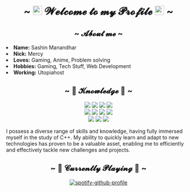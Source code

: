 <body>
    <h1 align="center">~ <img src="https://media.giphy.com/media/hvRJCLFzcasrR4ia7z/giphy.gif" width="25px"> 𝓦𝓮𝓵𝓬𝓸𝓶𝓮 𝓽𝓸 𝓶𝔂 𝓟𝓻𝓸𝓯𝓲𝓵𝓮 <img src="https://media.giphy.com/media/hvRJCLFzcasrR4ia7z/giphy.gif" width="25px"> ~</h1>
    <div>
        <h2 align="center"> ~ 𝓐𝓫𝓸𝓾𝓽 𝓶𝓮 ~ </h2>
        <li>
            <b>Name:</b> Sashin Manandhar</li>
        </li>
        <li>
            <b>Nick:</b> Mercy</li>
        </li>
        <li>
            <b>Loves:</b> Gaming, Anime, Problem solving
        </li>
        <li>
            <b>Hobbies:</b> Gaming, Tech Stuff, Web Development
        </li>
        <li>
            <b>Working:</b> Utopiahost
        </li>
    </div>
    <div>
        <h2 align="center"> ~ 📇 𝓚𝓷𝓸𝔀𝓵𝓮𝓭𝓰𝓮 📇 ~</h2>
        <p align="center">
            <img src="https://img.shields.io/badge/c++-%2300599C.svg?style=for-the-badge&logo=c%2B%2B&logoColor=white"/>
            <img src="https://img.shields.io/badge/node.js-%2343853D.svg?&style=for-the-badge&logo=node.js&logoColor=white" />
            <img src="https://img.shields.io/badge/php-%23777BB4.svg?style=for-the-badge&logo=php&logoColor=white"/>
            <img src="https://img.shields.io/badge/html5-%23E34F26.svg?style=for-the-badge&logo=html5&logoColor=white"/><br>
            <img src="https://img.shields.io/badge/css3-%231572B6.svg?&style=for-the-badge&logo=css3&logoColor=white" />
            <img src="https://img.shields.io/badge/javascript-%23323330.svg?style=for-the-badge&logo=javascript&logoColor=%23F7DF1E"/>
            <img src="https://img.shields.io/badge/git-%23F05033.svg?&style=for-the-badge&logo=git&logoColor=white" />
            <img src="https://img.shields.io/badge/Discord-%235865F2.svg?style=for-the-badge&logo=discord&logoColor=white" /><br>
            <img src="https://img.shields.io/badge/MongoDB-%234ea94b.svg?style=for-the-badge&logo=mongodb&logoColor=white" />
            <img src="https://img.shields.io/badge/mysql-%2300f.svg?style=for-the-badge&logo=mysql&logoColor=white" />
            <img src="https://img.shields.io/badge/MariaDB-003545?style=for-the-badge&logo=mariadb&logoColor=white" />
            <p>
                I possess a diverse range of skills and knowledge, having fully immersed myself in the study of C++. My ability to quickly learn and adapt to new technologies has proven to be a valuable asset, enabling me to efficiently and effectively tackle new challenges and projects.
            </p>
        </p>
    </div>
    <div>
        <h2 align="center"> ~ 🎵 𝓒𝓾𝓻𝓻𝓮𝓷𝓽𝓵𝔂 𝓟𝓵𝓪𝔂𝓲𝓷𝓰 🎵 ~ </h2>
        <div align="center">
            <a href="https://spotify-github-profile.vercel.app/api/view?uid=vd1lauovm8xmhbnrdc9db6odk&amp;redirect=true"><img src="https://spotify-github-profile.vercel.app/api/view?uid=vd1lauovm8xmhbnrdc9db6odk&amp;cover_image=true&amp;theme=novatorem&amp;show_offline=false&amp;background_color=000000&amp;bar_color=09ff00&amp;bar_color_cover=true" alt="spotify-github-profile"></a>
        </div>
    </div>
</body>
